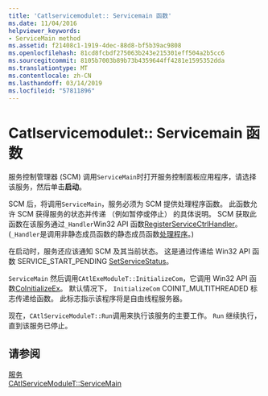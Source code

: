 ```yaml
---
title: 'Catlservicemodulet:: Servicemain 函数'
ms.date: 11/04/2016
helpviewer_keywords:
- ServiceMain method
ms.assetid: f21408c1-1919-4dec-88d8-bf5b39ac9808
ms.openlocfilehash: 81cd8fcbdf275063b243e215301eff504a2b5cc6
ms.sourcegitcommit: 8105b7003b89b73b4359644ff4281e1595352dda
ms.translationtype: MT
ms.contentlocale: zh-CN
ms.lasthandoff: 03/14/2019
ms.locfileid: "57811896"
---
```

# <a name="catlservicemoduletservicemain-function"></a>Catlservicemodulet:: Servicemain 函数

服务控制管理器 (SCM) 调用`ServiceMain`时打开服务控制面板应用程序，请选择该服务，然后单击**启动**。

SCM 后，将调用`ServiceMain`，服务必须为 SCM 提供处理程序函数。 此函数允许 SCM 获得服务的状态并传递 （例如暂停或停止） 的具体说明。 SCM 获取此函数在该服务通过`_Handler`Win32 API 函数[RegisterServiceCtrlHandler](/windows/desktop/api/winsvc/nf-winsvc-registerservicectrlhandlera)。 (`_Handler`是调用非静态成员函数的静态成员函数[处理程序](../atl/reference/catlservicemodulet-class.md#handler)。)

在启动时，服务还应该通知 SCM 及其当前状态。 这是通过传递给 Win32 API 函数 SERVICE_START_PENDING [SetServiceStatus](/windows/desktop/api/winsvc/nf-winsvc-setservicestatus)。

`ServiceMain` 然后调用`CAtlExeModuleT::InitializeCom`，它调用 Win32 API 函数[CoInitializeEx](/windows/desktop/api/combaseapi/nf-combaseapi-coinitializeex)。 默认情况下， `InitializeCom` COINIT_MULTITHREADED 标志传递给函数。 此标志指示该程序将是自由线程服务器。

现在，`CAtlServiceModuleT::Run`调用来执行该服务的主要工作。 `Run` 继续执行，直到该服务已停止。

## <a name="see-also"></a>请参阅

[服务](../atl/atl-services.md)<br/>
[CAtlServiceModuleT::ServiceMain](../atl/reference/catlservicemodulet-class.md#servicemain)
